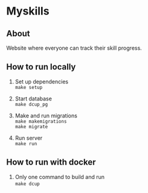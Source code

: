 # Myskills

## About

Website where everyone can track their skill progress.

## How to run locally 

1. Set up dependencies \
`make setup`

2. Start database \
`make dcup_pg`
   
3. Make and run migrations \
`make makemigrations` \
`make migrate`
   
4. Run server \
`make run`

## How to run with docker 

1. Only one command to build and run \
`make dcup`